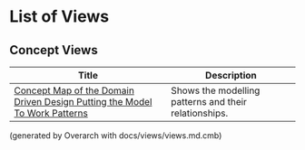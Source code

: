 # List of Views

## Concept Views
| Title | Description |
|---|---|
| [Concept Map of the Domain Driven Design Putting the Model To Work Patterns](concept-view.md) | Shows the modelling patterns and their relationships. |


(generated by Overarch with docs/views/views.md.cmb)
